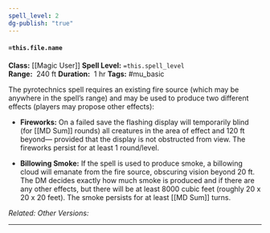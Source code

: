 ```yaml
---
spell_level: 2
dg-publish: "true"
---
```


#### `=this.file.name`

**Class:** [[Magic User]]
**Spell Level:** `=this.spell_level`  
**Range:**  240 ft
**Duration:**  1 hr
**Tags:** #mu_basic 

The pyrotechnics spell requires an existing fire source (which may be anywhere in the spell’s range) and may be used to produce two different effects (players may propose other effects):

- **Fireworks:** On a failed save the flashing display will temporarily blind (for [[MD Sum]] rounds) all creatures in the area of effect and 120 ft beyond— provided that the display is not obstructed from view. The fireworks persist for at least 1 round/level.

- **Billowing Smoke:** If the spell is used to produce smoke, a billowing cloud will emanate from the fire source, obscuring vision beyond 20 ft. The DM decides exactly how much smoke is produced and if there are any other effects, but there will be at least 8000 cubic feet (roughly 20 x 20 x 20 feet). The smoke persists for at least [[MD Sum]] turns.

*Related:*
*Other Versions:*
___
